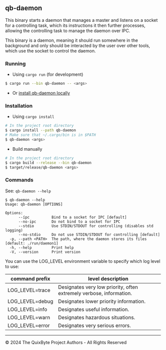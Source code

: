 ## qb-daemon

This binary starts a daemon that manages a master
and listens on a socket for a controlling task, which
its instructions it then further processes, allowing
the controlling task to manage the daemon over IPC.

This binary is a daemon, meaning it should run somewhere
in the background and only should be interacted by the user
over other tools, which use the socket to control the daemon.

### Running

- Using `cargo run` (for development)
```sh
$ cargo run --bin qb-daemon -- <args>
```
- Or [install qb-daemon locally](#installation)

### Installation

- Using `cargo install`
```sh
# In the project root directory
$ cargo install --path qb-daemon
# Make sure that ~/.cargo/bin is in $PATH
$ qb-daemon <args>
```
- Build manually
```sh
# In the project root directory
$ cargo build --release --bin qb-daemon
$ target/release/qb-daemon <args>
```

### Commands

See: `qb-daemon --help`
```
$ qb-daemon --help
Usage: qb-daemon [OPTIONS]

Options:
      --ípc          Bind to a socket for IPC [default]
      --no-ipc       Do not bind to a socket for IPC
      --stdio        Use STDIN/STDOUT for controlling (disables std logging)
      --no-stdio     Do not use STDIN/STDOUT for controlling [default]
  -p, --path <PATH>  The path, where the daemon stores its files [default: ./run/daemon1]
  -h, --help         Print help
  -V, --version      Print version
```

You can use the LOG_LEVEL environment variable to specify which log level to use:

command prefix|level description
---|---
LOG_LEVEL=trace|Designates very low priority, often extremely verbose, information.
LOG_LEVEL=debug|Designates lower priority information.
LOG_LEVEL=info|Designates useful information.
LOG_LEVEL=warn|Designates hazardous situations.
LOG_LEVEL=error|Designates very serious errors.

----

&copy; 2024 The QuixByte Project Authors - All Rights Reserved

